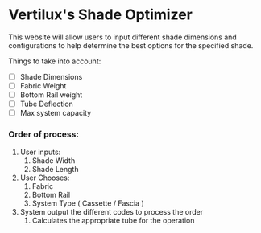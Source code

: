 # Vertilux's Shade Optimizer

This website will allow users to input different shade dimensions and configurations to help determine the best options for the specified shade.

Things to take into account:

* [ ] Shade Dimensions
* [ ] Fabric Weight
* [ ] Bottom Rail weight
* [ ] Tube Deflection
* [ ] Max system capacity

### Order of process:
1. User inputs:
   1. Shade Width
   2. Shade Length
2. User Chooses:
   1. Fabric
   2. Bottom Rail
   3. System Type ( Cassette / Fascia )
3. System output the different codes to process the order
   1. Calculates the appropriate tube for the operation